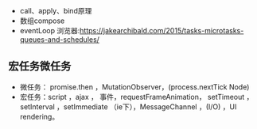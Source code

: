 - call、apply、bind原理
- 数组compose
- eventLoop 浏览器:https://jakearchibald.com/2015/tasks-microtasks-queues-and-schedules/

## 宏任务微任务
- 微任务： promise.then ，MutationObserver，(process.nextTick Node)
- 宏任务：script ，ajax ， 事件，requestFrameAnimation， setTimeout ，setInterval ，setImmediate （ie下），MessageChannel ，(I/O) ，UI rendering。
